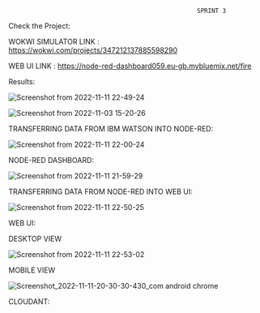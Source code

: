                                                         SPRINT 3

Check the Project:

WOKWI SIMULATOR LINK : https://wokwi.com/projects/347212137885598290

WEB UI LINK : https://node-red-dashboard059.eu-gb.mybluemix.net/fire


Results:


![Screenshot from 2022-11-11 22-49-24](https://user-images.githubusercontent.com/71424761/201395405-5e9a4687-c9cb-444c-b1cc-32b511d397f1.png)


![Screenshot from 2022-11-03 15-20-26](https://user-images.githubusercontent.com/71424761/201396941-8adefb4c-16a7-4c96-889f-43e7bd4e8523.png)


TRANSFERRING DATA FROM IBM WATSON INTO NODE-RED:


![Screenshot from 2022-11-11 22-00-24](https://user-images.githubusercontent.com/71424761/201392999-753fdb4b-afa6-49f0-a054-cebe7135d38e.png)


NODE-RED DASHBOARD:


![Screenshot from 2022-11-11 21-59-29](https://user-images.githubusercontent.com/71424761/201393150-3448b268-afc6-4fda-999a-a8cfc5c18831.png)


TRANSFERRING DATA FROM NODE-RED INTO WEB UI:


![Screenshot from 2022-11-11 22-50-25](https://user-images.githubusercontent.com/71424761/201395433-37370fc9-5d0c-4e2c-9700-ce275160f4f8.png)


WEB UI:


DESKTOP VIEW


![Screenshot from 2022-11-11 22-53-02](https://user-images.githubusercontent.com/71424761/201395630-e2bb620e-3a51-437a-a185-5c1e72f3f3bd.png)


MOBILE VIEW


![Screenshot_2022-11-11-20-30-30-430_com android chrome](https://user-images.githubusercontent.com/71424761/201489343-41c9c173-c5d2-4d05-8b45-365aee8f4e40.jpg)


CLOUDANT:



